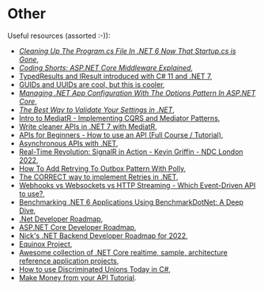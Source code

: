 # Other

Useful resources (assorted :-)):

- _[Cleaning Up The Program.cs File In .NET 6 Now That Startup.cs is Gone](https://youtu.be/rhydGmLxfjQ)_,
- _[Coding Shorts: ASP.NET Core Middleware Explained](https://youtu.be/TqCshF0o0nE)_,
- [TypedResults and IResult introduced with C# 11 and .NET 7](https://youtu.be/2TUdeuismGY),
- [GUIDs and UUIDs are cool, but this is cooler](https://youtu.be/tSuwe7FowzE),
- _[Managing .NET App Configuration With The Options Pattern In ASP.NET Core](https://youtu.be/wxYt0motww0)_,
- _[The Best Way to Validate Your Settings in .NET](https://youtu.be/jblRYDMTtvg)_,
- [Intro to MediatR - Implementing CQRS and Mediator Patterns](https://youtu.be/yozD5Tnd8nw),
- [Write cleaner APIs in .NET 7 with MediatR](https://youtu.be/euUg_IHo7-s),
- [APIs for Beginners - How to use an API (Full Course / Tutorial)](https://youtu.be/GZvSYJDk-us),
- [Asynchronous APIs with .NET](https://youtu.be/LCbR58sCmvQ),
- [Real-Time Revolution: SignalR in Action - Kevin Griffin - NDC London 2022](https://youtu.be/wOq9meKcdlw),
- [How To Add Retrying To Outbox Pattern With Polly](https://youtu.be/xajVttkZntU),
- [The CORRECT way to implement Retries in .NET](https://youtu.be/nJH0PC2Pubs),
- [Webhooks vs Websockets vs HTTP Streaming - Which Event-Driven API to use?](https://youtu.be/6RvlKYgRFYQ),
- [Benchmarking .NET 6 Applications Using BenchmarkDotNet: A Deep Dive](https://www.codemag.com/Article/2209061/Benchmarking-.NET-6-Applications-Using-BenchmarkDotNet-A-Deep-Dive),
- [.Net Developer Roadmap](https://github.com/phongnguyend/Practical.NET),
- [ASP.NET Core Developer Roadmap](https://github.com/MoienTajik/AspNetCore-Developer-Roadmap),
- [Nick's .NET Backend Developer Roadmap for 2022](https://github.com/Elfocrash/.NET-Backend-Developer-Roadmap),
- [Equinox Project](https://github.com/EduardoPires/EquinoxProject),
- [Awesome collection of .NET Core realtime, sample, architecture reference application projects](https://github.com/bharatdwarkani/awesome-dotnet-core-applications),
- [How to use Discriminated Unions Today in C#](https://youtu.be/7z-xjijYfcI),
- [Make Money from your API Tutorial](https://youtu.be/MbqSMgMAzxU).

